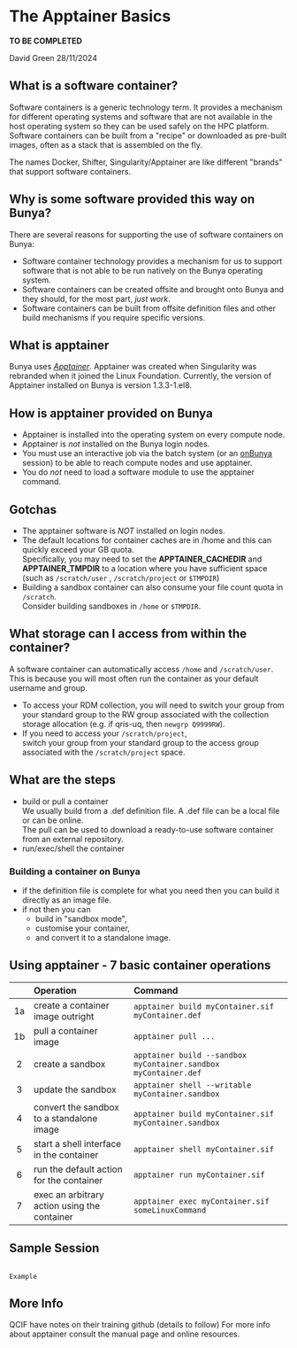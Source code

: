 # The Apptainer Basics

**TO BE COMPLETED**

David Green 28/11/2024
  
## What is a software container?
Software containers is a generic technology term. It provides a mechanism for different operating systems and software that are not available in the host operating system so they can be used safely on the HPC platform. Software containers can be built from a "recipe" or downloaded as pre-built images, often as a stack that is assembled on the fly.

The names Docker, Shifter, Singularity/Apptainer are like different "brands" that support software containers.



## Why is some software provided this way on Bunya?

There are several reasons for supporting the use of software containers on Bunya: 
* Software container technology provides a mechanism for us to support software that is not able to be run natively on the Bunya operating system.
* Software containers can be created offsite and brought onto Bunya and they should, for the most part, _just work_.
* Software containers can be built from offsite definition files and other build mechanisms if you require specific versions.

## What is apptainer

Bunya uses [*Apptainer*](https://apptainer.org/docs/user/latest/introduction.html). Apptainer was created when Singularity was rebranded when it joined the Linux Foundation. Currently, the version of Apptainer installed on Bunya is version 1.3.3-1.el8.

## How is apptainer provided on Bunya

* Apptainer is installed into the operating system on every compute node.
* Apptainer is _not_ installed on the Bunya login nodes.
* You must use an interactive job via the batch system (or an [onBunya](http://bunya-ondemand.rcc.uq.edu.au/) session) to be able to reach compute nodes and use apptainer.
* You do *not* need to load a software module to use the apptainer command.

## Gotchas

- The apptainer software is _NOT_ installed on login nodes.
- The default locations for container caches are in /home and this can quickly exceed your GB quota.<br> 
Specifically, you may need to set the **APPTAINER_CACHEDIR** and **APPTAINER_TMPDIR** to a location where you have sufficient space (such as `/scratch/user` , `/scratch/project` or `$TMPDIR`)
- Building a sandbox container can also consume your file count quota in `/scratch`.<br>Consider building sandboxes in `/home` or `$TMPDIR`.

## What storage can I access from within the container?
  
A software container can automatically access `/home` and `/scratch/user`.<br>This is because you will most often run the container as your default username and group.
- To access your RDM collection, you will need to switch your group from your standard group to the RW group associated with the collection storage allocation (e.g. if qris-uq, then `newgrp Q9999RW`).
- If you need to access your `/scratch/project`,<br>switch your group from your standard group to the access group associated with the `/scratch/project` space.
  
  
## What are the steps

- build or pull a container<br>We usually build from a .def definition file. A .def file can be a local file or can be online.<br>The pull can be used to download a ready-to-use software container from an external repository.
- run/exec/shell the container

### Building a container on Bunya

- if the definition file is complete for what you need then you can build it directly as an image file.
- if not then you can 
  - build in "sandbox mode", 
  - customise your container, 
  - and convert it to a standalone image.

## Using apptainer - 7 basic container operations

||Operation|Command|
|:-:|:------|:--|
|1a|create a container image outright|`apptainer build myContainer.sif myContainer.def`|
|1b|pull a container image|`apptainer pull ... `|
|2|create a sandbox|`apptainer build --sandbox myContainer.sandbox myContainer.def`|
|3|update the sandbox|`apptainer shell --writable myContainer.sandbox`|
|4|convert the sandbox to a standalone image|`apptainer build myContainer.sif myContainer.sandbox`|
|5|start a shell interface in the container|`apptainer shell myContainer.sif`|
|6|run the default action for the container|`apptainer run myContainer.sif`|
|7|exec an arbitrary action using the container|`apptainer exec myContainer.sif  someLinuxCommand`|


## Sample Session

```

Example 

```


## More Info
QCIF have notes on their training github (details to follow)
For more info about apptainer consult the manual page and online resources.
